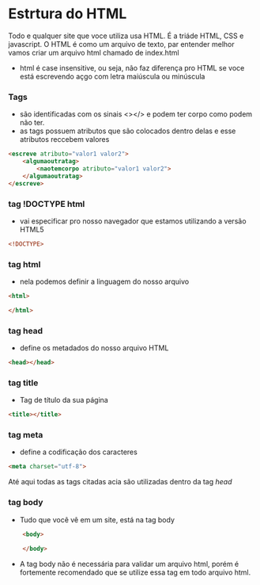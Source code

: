 # Estrtura do HTML
Todo e qualquer site que voce utiliza usa HTML. É a triáde HTML, CSS e javascript.
O HTML é como um arquivo de texto, par entender melhor vamos criar um arquivo  html chamado de index.html
- html é case insensitive, ou seja, não faz diferença pro HTML se voce está escrevendo açgo com letra maiúscula ou minúscula


### Tags
- são identificadas com os sinais <></> e podem ter corpo como podem não ter.
- as tags possuem atributos que são colocados dentro delas e esse atributos reccebem valores
~~~html
<escreve atributo="valor1 valor2"> 
    <algumaoutratag>
        <naotemcorpo atributo="valor1 valor2">
    </algumaoutratag>
</escreve>
~~~

### tag !DOCTYPE html
- vai especificar pro nosso navegador que estamos utilizando a versão HTML5 

~~~html
<!DOCTYPE>
~~~

### tag html
- nela podemos definir a linguagem do nosso arquivo
~~~html
<html>

</html>
~~~

### tag head
- define os metadados do nosso arquivo HTML
~~~html
<head></head>
~~~

### tag title
- Tag de título da sua página
~~~html
<title></title>
~~~

### tag meta
- define a codificação dos caracteres
~~~html
<meta charset="utf-8">
~~~

Até aqui todas as tags citadas acia são utilizadas dentro da tag *head*

### tag body
- Tudo que você vê em um site, está na tag body
~~~html
    <body>
        
    </body>
~~~
- A tag body não é necessária para validar um arquivo html, porém é fortemente recomendado que se utilize essa tag em todo arquivo html.